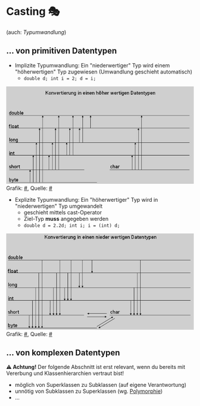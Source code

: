 # Casting :performing_arts:

(auch: *Typumwandlung*)


## ... von primitiven Datentypen

-   Implizite Typumwandlung: Ein "niederwertiger" Typ wird einem "höherwertigen" Typ zugewiesen (Umwandlung geschieht automatisch)
    -   `double d; int i = 2; d = i;`

![upcast](/assets/images/typecast_1.jpg)  
Grafik: [#](/assets/images/typecast_1.jpg), Quelle: [#](https://www.java-tutorial.org/typecasting.html)

-   Explizite Typumwandlung: Ein "höherwertiger" Typ wird in "niederwertigen" Typ umgewandelt
    -   geschieht mittels cast-Operator
    -   Ziel-Typ **muss** angegeben werden
    -   `double d = 2.2d; int i; i = (int) d;`

![downcast](/assets/images/typecast_2.jpg)  
Grafik: [#](/assets/images/typecast_2.jpg), Quelle: [#](https://www.java-tutorial.org/typecasting.html)


## ... von komplexen Datentypen

**:warning: Achtung!** Der folgende Abschnitt ist erst relevant, wenn du bereits mit Vererbung und Klassenhierarchien vertraut bist!

-   möglich von Superklassen zu Subklassen (auf eigene Verantwortung)
-   unnötig von Subklassen zu Superklassen (wg. [Polymorphie](https://de.wikipedia.org/wiki/Polymorphie_(Programmierung)))
-   ...